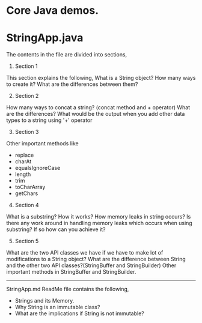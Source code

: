 Core Java demos.
================

StringApp.java
==============
The contents in the file are divided into sections,

1) Section 1

This section explains the following,
What is a String object?
How many ways to create it?
What are the differences between them?

2) Section 2

How many ways to concat a string? (concat method and + operator)
What are the differences?
What would be the output when you add other data types to a string using '+' operator

3) Section 3

Other important methods like

* replace
* charAt
* equalsIgnoreCase
* length
* trim
* toCharArray
* getChars


4) Section 4

What is a substring?
How it works?
How memory leaks in string occurs?
Is there any work around in handling memory leaks which occurs when using substring?
If so how can you achieve it?

5) Section 5

What are the two API classes we have if we have to make lot of modifications to a String object?
What are the difference between String and the other two API classes?(StringBuffer and StringBuilder)
Other important methods in StringBuffer and StringBuilder.


*******
StringApp.md ReadMe file contains the following,

* Strings and its Memory.
* Why String is an immutable class?
* What are the implications if String is not immutable?
